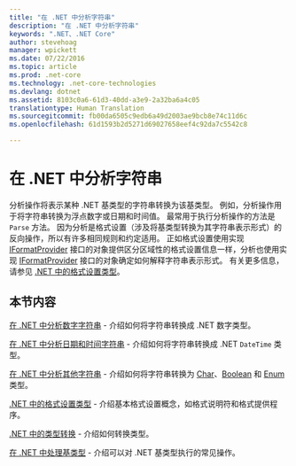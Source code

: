 ```yaml
---
title: "在 .NET 中分析字符串"
description: "在 .NET 中分析字符串"
keywords: ".NET、.NET Core"
author: stevehoag
manager: wpickett
ms.date: 07/22/2016
ms.topic: article
ms.prod: .net-core
ms.technology: .net-core-technologies
ms.devlang: dotnet
ms.assetid: 8103c0a6-61d3-40dd-a3e9-2a32ba6a4c05
translationtype: Human Translation
ms.sourcegitcommit: fb00da6505c9edb6a49d2003ae9bcb8e74c11d6c
ms.openlocfilehash: 61d1593b2d5271d69027658eef4c92da7c5542c8

---
```


# <a name="parsing-strings-in-net"></a>在 .NET 中分析字符串

分析操作将表示某种 .NET 基类型的字符串转换为该基类型。 例如，分析操作用于将字符串转换为浮点数字或日期和时间值。 最常用于执行分析操作的方法是 `Parse` 方法。 因为分析是格式设置（涉及将基类型转换为其字符串表示形式）的反向操作，所以有许多相同规则和约定适用。 正如格式设置使用实现 [IFormatProvider](xref:System.IFormatProvider) 接口的对象提供区分区域性的格式设置信息一样，分析也使用实现 [IFormatProvider](xref:System.IFormatProvider) 接口的对象确定如何解释字符串表示形式。 有关更多信息，请参见 [.NET 中的格式设置类型](formatting-types.md)。

## <a name="in-this-section"></a>本节内容

[在 .NET 中分析数字字符串](parsing-numeric.md) - 介绍如何将字符串转换成 .NET 数字类型。

[在 .NET 中分析日期和时间字符串](parsing-datetime.md) - 介绍如何将字符串转换成 .NET `DateTime` 类型。

[在 .NET 中分析其他字符串](parsing-other.md) - 介绍如何将字符串转换为 [Char](xref:System.Char)、[Boolean](xref:System.Boolean) 和 [Enum](xref:System.Enum) 类型。

[.NET 中的格式设置类型](formatting-types.md) - 介绍基本格式设置概念，如格式说明符和格式提供程序。

[.NET 中的类型转换](type-conversion.md) - 介绍如何转换类型。

[在 .NET 中处理基类型](index.md) - 介绍可以对 .NET 基类型执行的常见操作。




<!--HONumber=Nov16_HO1-->


